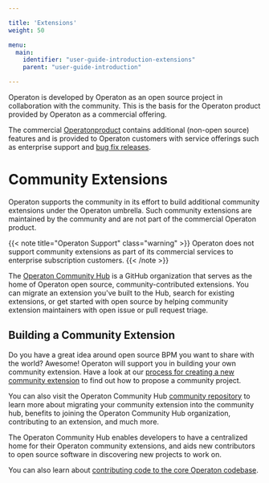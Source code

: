 ```yaml
---

title: 'Extensions'
weight: 50

menu:
  main:
    identifier: "user-guide-introduction-extensions"
    parent: "user-guide-introduction"

---
```


Operaton is developed by Operaton as an open source project in collaboration with the community. This is the basis for the Operaton product provided by Operaton as a commercial offering.

The commercial [Operatonproduct](https://camunda.com/platform-7/) contains additional (non-open source) features and is provided to Operaton customers with service offerings such as enterprise support and [bug fix releases](/enterprise/download/).

# Community Extensions

Operaton supports the community in its effort to build additional community extensions under the Operaton umbrella. Such community extensions are maintained by the community and are not part of the commercial Operaton product.

{{< note title="Operaton Support" class="warning" >}}
  Operaton does not support community extensions as part of its commercial services to enterprise subscription customers.
{{< /note >}}

The [Operaton Community Hub](https://github.com/camunda-community-hub) is a GitHub organization that serves as the home of Operaton open source, community-contributed extensions. You can migrate an extension you've built to the Hub, search for existing extensions, or get started with open source by helping community extension maintainers with open issue or pull request triage.

## Building a Community Extension

Do you have a great idea around open source BPM you want to share with the world? Awesome! Operaton will support you in building your own community extension. Have a look at our [process for creating a new community extension](https://github.com/camunda-community-hub/community/blob/main/creating-new-extensions.md) to find out how to propose a community project.

You can also visit the Operaton Community Hub [community repository](https://github.com/camunda-community-hub/community) to learn more about migrating your community extension into the community hub, benefits to joining the Operaton Community Hub organization, contributing to an extension, and much more.

The Operaton Community Hub enables developers to have a centralized home for their Operaton community extensions, and aids new contributors to open source software in discovering new projects to work on.

You can also learn about [contributing code to the core Operaton codebase](https://camunda.com/developers/how-to-contribute/).
